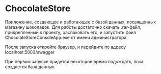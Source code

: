 # ChocolateStore

Приложение, создающее и работающее с базой данных, посвященных магазину шоколадок.
Для работы достаточно скачать .rar-файл, прикрепленный к проекту, распаковать его, и запустить файл ChocolateStoreConsoleApp.exe от имени администратора.

После запуска откройте браузер, и перейдите по адресу localhost:5000/swagger

При первом запуске придется некоторое время подождать, пока создается база данных.

